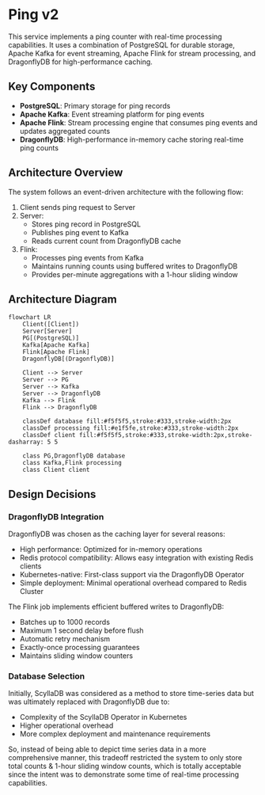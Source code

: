 # Ping v2

This service implements a ping counter with real-time processing capabilities. It uses a combination of PostgreSQL for durable storage, Apache Kafka for event streaming, Apache Flink for stream processing, and DragonflyDB for high-performance caching.

## Key Components

- **PostgreSQL**: Primary storage for ping records
- **Apache Kafka**: Event streaming platform for ping events
- **Apache Flink**: Stream processing engine that consumes ping events and updates aggregated counts
- **DragonflyDB**: High-performance in-memory cache storing real-time ping counts

## Architecture Overview

The system follows an event-driven architecture with the following flow:

1. Client sends ping request to Server
2. Server:
   - Stores ping record in PostgreSQL
   - Publishes ping event to Kafka
   - Reads current count from DragonflyDB cache
3. Flink:
   - Processes ping events from Kafka
   - Maintains running counts using buffered writes to DragonflyDB
   - Provides per-minute aggregations with a 1-hour sliding window

## Architecture Diagram

```mermaid
flowchart LR
    Client([Client])
    Server[Server]
    PG[(PostgreSQL)]
    Kafka[Apache Kafka]
    Flink[Apache Flink]
    DragonflyDB[(DragonflyDB)]
    
    Client --> Server
    Server --> PG
    Server --> Kafka
    Server --> DragonflyDB
    Kafka --> Flink
    Flink --> DragonflyDB
    
    classDef database fill:#f5f5f5,stroke:#333,stroke-width:2px
    classDef processing fill:#e1f5fe,stroke:#333,stroke-width:2px
    classDef client fill:#f5f5f5,stroke:#333,stroke-width:2px,stroke-dasharray: 5 5
    
    class PG,DragonflyDB database
    class Kafka,Flink processing
    class Client client
```

## Design Decisions

### DragonflyDB Integration

DragonflyDB was chosen as the caching layer for several reasons:
- High performance: Optimized for in-memory operations
- Redis protocol compatibility: Allows easy integration with existing Redis clients
- Kubernetes-native: First-class support via the DragonflyDB Operator
- Simple deployment: Minimal operational overhead compared to Redis Cluster

The Flink job implements efficient buffered writes to DragonflyDB:
- Batches up to 1000 records
- Maximum 1 second delay before flush
- Automatic retry mechanism
- Exactly-once processing guarantees
- Maintains sliding window counters

### Database Selection

Initially, ScyllaDB was considered as a method to store time-series data but was ultimately replaced with DragonflyDB due to:
- Complexity of the ScyllaDB Operator in Kubernetes
- Higher operational overhead
- More complex deployment and maintenance requirements

So, instead of being able to depict time series data in a more comprehensive manner, this tradeoff restricted the system to
only store total counts & 1-hour sliding window counts, which is totally acceptable since the intent was to demonstrate
some time of real-time processing capabilities.
